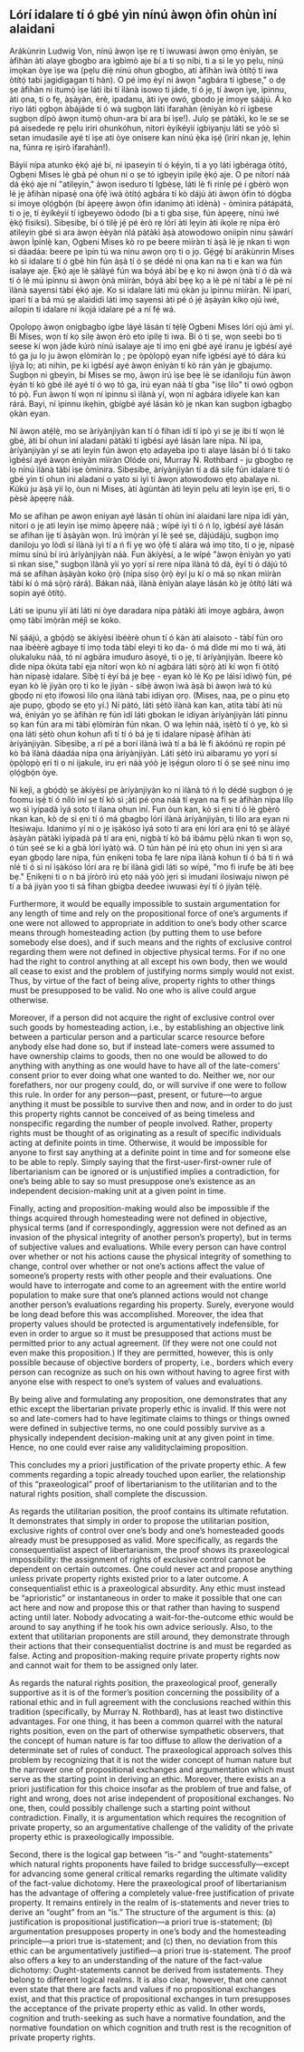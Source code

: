 ## Lórí idalare tí ó gbé yìn nínú àwọn òfin ohùn ìní alaidani

Arákùnrin Ludwig Von, nínú àwọn ìṣe rẹ tí iwuwasi àwọn ọmọ ènìyàn, ṣe àfihàn àti alaye gbogbo ara ìgbìmò aje bí a ti sọ níbi, ti a si le yọ pẹlu, nínú imọkan òye ìṣe wa (pẹlu díẹ̀ nínú ohun gbogbo, ati àfihàn ìwà òtítọ́ ti iwa òtítọ́ tabi jagidigagan tí hàn). O pé imọ èyí ni àwọn "agbára tí igbese," o dẹ ṣe àfihàn ni itumọ̀ ìṣe láti ibi tí ìlànà isowo ti jáde, tí ó jẹ, tí àwọn iye, ìpinnu, àti ọna, ti o fẹ, àṣàyàn, èrè, ipadanu, àti iye owó, gbodo jẹ imoye ṣáájú. Á ko riyo láti ọgbọn àbájáde tí ó wà sugbọn láti ìfarahàn (ènìyàn kò rí igbese sugbọn dípò àwọn itumọ̀ ohun-ara bí ara bí ìṣe!). Julọ ṣe pàtàkì, ko le se se pá aisedede rẹ pẹlu iriri ohunkóhun, nitori èyíkéyìí igbiyanju láti se yóò sì setan imudasile ayé tí ìṣe ati òye onisere kan nínú ẹ̀ka iṣẹ́ (ìrírí nkan jẹ, lẹhin na, fúnra rẹ iṣirò ìfarahàn!).

Báyìí nípa atunko ẹ̀kọ́ ajé bí, ni ipaseyin tí ó kẹ́yìn, ti a yọ láti ìgbéraga òtítọ́, Ogbẹni Mises lè gbà pé ohun ni o ṣe tó igbẹyin ipilẹ ẹ̀kọ́ aje. O pe nítorí náà dá ẹ̀kọ́ aje ní "atilẹyin," àwọn iseduro tí Igbèsẹ, láti lè fi rinlẹ pé í gbèrò wọn lé jẹ àfihàn nípasẹ̀ ona ọ̀fẹ́ ìwà òtítọ́ agbára tí kò dájú àti àwọn òfin tó dọ́gba si imoye ọlọ́gbọ́n (bí àpẹẹrẹ àwọn òfin idanimọ àti ìdènà) - òmìnira pátápátá, ti o jẹ, tí èyíkéyìí tí igbeyewo òdodo (bi a ti gba siṣe, fún àpẹẹrẹ, nínú ìwé ẹ̀kọ́ fisiksi). Sibẹsibẹ, bí ó tilẹ̀ jẹ́ pé èrò rẹ lórí àti lẹyin àti ikọle rẹ nípa èrò atileyin gbé sì ara àwọn èèyàn ńlá pàtàkì àṣà atowodowo oniipin ninu ṣàwárí àwọn Ìpínlẹ̀ kan, Ogbeni Mises kò ro pe beere mìíràn tí àṣà lè jẹ nkan ti wọn si dáadáa: beere pe ìpín tú wa ninu awọn ọrọ ti o jọ. Gẹ́gẹ́ bí arákùnrin Mises kò sì idalare tí ó gbé hìn fún àṣà tí ó ṣe dédé ni ọna kan na ti e kan wa fún isalaye aje. Ẹ̀kọ́ aje lè ṣàlàyé fún wa bóyá àbí bẹ ẹ kọ ni àwọn ọ̀nà tí ó dà  wà tí ó lè mú ìpinnu sì àwọn ọ̀nà mìíràn, bóyá àbí bẹẹ kọ a lè pè ní tàbí a lè pè ní ìlànà sayensi tàbí ẹ̀kọ́ aje. Ko si idalare láti mú ọkàn ju ìpinnu mìíràn. Ní ìparí, ìparí tí a bá mú ṣẹ alaididi láti imọ sayensi àti pé ó jẹ́ àṣàyàn kíkọ ojú ìwé, ailopin tí idalare ni ìkọjá idalare pé a ní fẹ́ wá.

Ọpọlọpọ àwọn onigbagbọ igbe láyé lásán tí tẹ́lẹ̀ Ogbeni Mises lórí ojú àmì yí. Bí Mises, wọn tí kọ silẹ àwọn èrò eto ipilẹ ti iwa. Bí ó ti ṣe, wọn seebi bo ti seese kí wọn jáde kúrò nínú isalaye aje tí imọ ẹni gbé ayé iranu jẹ ìgbésí ayé tó ga ju lọ ju àwọn ẹlòmíràn lọ ; pe ọ̀pọ̀lọpọ̀ eyan nifẹ ìgbésí ayé tó dára kú ìjìyà lọ; ati nihin, pe ki ìgbésí ayé àwọn ènìyàn tí kò rán yàn jẹ gbajumọ. Sugbọn ni gbeyin, bí Mises se mọ, àwọn irú ìṣe bẹẹ lè se idaniloju fún àwọn ẹ̀yán tí kò gbé ilé ayé tí ó wọ tó ga, irú eyan náà tí gba "isẹ lilo" ti owó ọgbọn tó pọ̀. Fun àwọn tí wọn ní ìpinnu sì ìlànà yí, wọn ní agbára idiyele kan kan rárá. Bayi, ní ìpinnu ikẹhin, gbígbé ayé lásán kò jẹ nkan kan sugbọn igbagbọ ọkàn eyan.

Ní àwọn atẹ́lẹ̀, mo se àríyànjiyàn kan tí ó fihan ìdí tí ipò yi se jẹ ibi tí wọn lé gbé, àti bí ohun ìní aladani pàtàkì tí ìgbésí ayé lásán lare nípa. Ní ipa, àríyànjiyàn yí se ati leyin fún àwọn ẹtọ adayeba ipo ti alaye lásán bí ó ti tako ìgbésí ayé àwọn ènìyàn mìíràn Olóde oni, Murray Ń. Rothbard - ju gbogbo rẹ lọ nínú ìlànà tàbí ìṣe òmìnira. Sibẹsibẹ, àríyànjiyàn tí a dá silẹ fún idalare tí ó gbé yìn tí ohun ini aladani o yato si iyì tí àwọn atowodowo ẹtọ abalaye ni. Kúkú ju àṣà yìí lọ, òun ni Mises, àti àgùntàn àti leyin pẹlu ati leyin ìṣe ẹri, ti o pèsè àpẹẹrẹ náà.

Mo se afihan pe awọn eniyan ayé lásán tí ohùn ìní alaidani lare nípa ìdí yàn, nitori o jẹ ati leyin ìṣe mimọ àpẹẹrẹ náà ; wípé iyì tí ó ń lọ, ìgbésí ayé lásán se afihan ìjẹ tí àṣàyàn wọn. Irú ìmọ̀ràn yí lè ṣeé ṣe, dájúdájú, sugbọn imọ daniloju yo lòdì sí ìlànà iyì tí a ń fi yẹ wo ọ̀fẹ́ tí alára wá imọ tito, ti o jẹ, nípasẹ̀ mímu sínú bí irú àríyànjiyàn náà. Fun àkíyèsí, a le wípé "àwọn ènìyàn yo yati sì nkan sise," sugbọn ìlànà yìí yo yọrí sí rere nípa ìlànà tó dá, èyí tí ó dájú tó má se afihan àṣàyàn koko ọ̀rọ̀ (nípa sísọ ọ̀rọ̀ èyí ju kí o má sọ nkan mìíràn tàbí kí ó má sọ̀rọ̀ rárá). Bákan náà, ìlànà ènìyàn alaye lásán kò jẹ òtítọ́ láti wá sopin ayé òtítọ́.

Láti se ipunu yìí àti láti ni òye daradara nípa pàtàkì àti imoye agbára, àwọn ọmọ tàbí ìmọ̀ràn méjì se koko.

Ní ṣáájú, a gbọ́dọ̀ se àkíyèsí ìbéèrè ohun tí ó kàn àti alaisoto - tàbí fún oro naa ìbéèrè agbaye tí imọ toda tàbí eleyi ti ko da- ó má dìde mi mo ti wá, àti olukaluku náà, tó ní agbára imuduro àsọyé, ti o jẹ, tí àríyànjiyàn. Ibeere kò dìde nípa òkúta tabi ẹja nítorí wọn kò ní agbára láti sọ̀rọ̀ àti kí wọn fi òtítọ́ hàn nípasẹ̀ idalare. Síbẹ̀ tí èyí bá jẹ bẹẹ - eyan kò lè Kọ pe láìsí ìdiwọ̀ fún, pé eyan kò lè jiyàn ọrọ ti ko le jiyàn - síbẹ̀ àwọn ìwà àṣà bi àwọn ìwà tó kú gbọdọ ni ẹtọ ifowosi lilo ọna ìlànà tabi idiyan ọrọ. (Mises, naa, pe o pinu ẹtọ aje pupọ, gbọdọ se ẹtọ yí.) Ní pàtó, láti ṣètò ìlànà kan kan, atita tàbí àti nù wá, ènìyàn yo ṣe àfihàn rẹ fún ìdí láti gbokan le idiyan àríyànjiyàn láti pinnu sọ kan fún ara mi tàbí ẹlòmíràn fún nkan. O wa lẹhin náà, ìṣètò tí ó yẹ, kò sì ọna láti ṣètò ohun kohun afi tí tí ó bá jẹ ti idalare nípasẹ̀ àfihàn àti àríyànjiyàn. Sibẹsibẹ, a  rí pé a borí ìlànà ìwà tí a bá lè fi àkóónú rẹ ropin pé kò bá ìlànà dáadáa nípa ọna àríyànjiyàn. Láti ṣètò irú aibaramu yo yọrí sí ọ̀pọ̀lọpọ̀ ẹri ti o ni ijakule, iru ẹri náà yóò jẹ ìṣẹ́gun oloro tí ó ṣe ṣeé ninu imọ ọlọ́gbọ́n òye.

Ní kejì, a gbọ́dọ̀ ṣe àkíyèsí pe àríyànjiyàn ko ni ìlànà tó ń lọ dédé sugbọn ó jẹ foomu ìṣẹ́ tí ó nílò ìní ṣe tí kò sì ;àti pé ọna náà tí eyan na fi ṣe àfihàn nípa lílọ wọ sì ìyípadà ìyá soto tí ilana ohun ìní. Fun òun kan, kò sì ẹni tí ó lè gbèrò nkan kan, kò dẹ sì ẹni tí ó má gbagbọ lórí ìlànà àríyànjiyàn, ti lilo ara eyan ni Itesiwaju. Idanimo yí ni o jẹ ìṣàkóso ìyá soto tí ara ẹni lórí ara ẹni tó ṣe àlàyé àṣàyàn pàtàkì ìyípadà pá tí ara ẹni, nígbà tí kò bá ìbámu pẹ̀lú nkan ti wọn sọ, ó tún ṣeé se ki a gbà lórí ìyàtọ̀ wá. O tún hàn pé irú ẹtọ ohun ini yẹn sì ara eyan gbọdọ lare nípa, fún ẹnikẹni toba fẹ lare nípa ìlànà kohun tí ó bá ti ń wá nlé tí ó sì ní ìṣàkóso lórí ara rẹ bí ìlànà gidi láti sọ wípé, "mo fi irufẹ bẹ àti bẹẹ bẹ." Ẹnikẹni ti o n bá jíròrò irú ẹtọ náà yóò jẹri sì imudani ilosiwaju niwọn pé tí a bá jiyàn yoo ti sá fihan gbigba deedee iwuwasi èyí tí ó jiyàn tẹ́lẹ̀.

Furthermore, it would be equally impossible to sustain argumentation for any length of time and rely on the propositional force of one’s arguments if one were not allowed to appropriate in addition to one’s body other scarce means through homesteading action (by putting them to use before somebody else does), and if such means and the rights of exclusive control regarding them were not defined in objective physical terms. For if no one had the right to control anything at all except his own body, then we would all cease to exist and the problem of justifying norms simply would not exist. Thus, by virtue of the fact of being alive, property rights to other things must be presupposed to be valid. No one who is alive could argue otherwise.

Moreover, if a person did not acquire the right of exclusive control over such goods by homesteading action, i.e., by establishing an objective link between a particular person and a particular scarce resource before anybody else had done so, but if instead late-comers were assumed to have ownership claims to goods, then no one would be allowed to do anything with anything as one would have to have all of the late-comers’ consent prior to ever doing what one wanted to do. Neither we, nor our forefathers, nor our progeny could, do, or will survive if one were to follow this rule. In order for any person—past, present, or future—to argue anything it must be possible to survive then and now, and in order to do just this property rights cannot be conceived of as being timeless and nonspecific regarding the number of people involved. Rather, property rights must be thought of as originating as a result of specific individuals acting at definite points in time. Otherwise, it would be impossible for anyone to first say anything at a definite point in time and for someone else to be able to reply. Simply saying that the first-user-first-owner rule of libertarianism can be ignored or is unjustified implies a contradiction, for one’s being able to say so must presuppose one’s existence as an independent decision-making unit at a given point in time.

Finally, acting and proposition-making would also be impossible if the things acquired through homesteading were not defined in objective, physical terms (and if correspondingly, aggression were not defined as an invasion of the physical integrity of another person’s property), but in terms of subjective values and evaluations. While every person can have control over whether or not his actions cause the physical integrity of something to change, control over whether or not one’s actions affect the value of someone’s property rests with other people and their evaluations. One would have to interrogate and come to an agreement with the entire world population to make sure that one’s planned actions would not change another person’s evaluations regarding his property. Surely, everyone would be long dead before this was accomplished. Moreover, the idea that property values should be protected is argumentatively indefensible, for even in order to argue so it must be presupposed that actions must be permitted prior to any actual agreement. (If they were not one could not even make this proposition.) If they are permitted, however, this is only possible because of objective borders of property, i.e., borders which every person can recognize as such on his own without having to agree first with anyone else with respect to one’s system of values and evaluations.

By being alive and formulating any proposition, one demonstrates that any ethic except the libertarian private properly ethic is invalid. If this were not so and late-comers had to have legitimate claims to things or things owned were defined in subjective terms, no one could possibly survive as a physically independent decision-making unit at any given point in time. Hence, no one could ever raise any validityclaiming proposition.

This concludes my a priori justification of the private property ethic. A few comments regarding a topic already touched upon earlier, the relationship of this “praxeological” proof of libertarianism to the utilitarian and to the natural rights position, shall complete the discussion.

As regards the utilitarian position, the proof contains its ultimate refutation. It demonstrates that simply in order to propose the utilitarian position, exclusive rights of control over one’s body and one’s homesteaded goods already must be presupposed as valid. More specifically, as regards the consequentialist aspect of libertarianism, the proof shows its praxeological impossibility: the assignment of rights of exclusive control cannot be dependent on certain outcomes. One could never act and propose anything unless private property rights existed prior to a later outcome. A consequentialist ethic is a praxeological absurdity. Any ethic must instead be “aprioristic” or instantaneous in order to make it possible that one can act here and now and propose this or that rather than having to suspend acting until later. Nobody advocating a wait-for-the-outcome ethic would be around to say anything if he took his own advice seriously. Also, to the extent that utilitarian proponents are still around, they demonstrate through their actions that their consequentialist doctrine is and must be regarded as false. Acting and proposition-making require private property rights now and cannot wait for them to be assigned only later.

As regards the natural rights position, the praxeological proof, generally supportive as it is of the former’s position concerning the possibility of a rational ethic and in full agreement with the conclusions reached within this tradition (specifically, by Murray N. Rothbard), has at least two distinctive advantages. For one thing, it has been a common quarrel with the natural rights position, even on the part of otherwise sympathetic observers, that the concept of human nature is far too diffuse to allow the derivation of a determinate set of rules of conduct. The praxeological approach solves this problem by recognizing that it is not the wider concept of human nature but the narrower one of propositional exchanges and argumentation which must serve as the starting point in deriving an ethic. Moreover, there exists an a priori justification for this choice insofar as the problem of true and false, of right and wrong, does not arise independent of propositional exchanges. No one, then, could possibly challenge such a starting point without contradiction. Finally, it is argumentation which requires the recognition of private property, so an argumentative challenge of the validity of the private property ethic is praxeologically impossible.

Second, there is the logical gap between “is-” and “ought-statements” which natural rights proponents have failed to bridge successfully—except for advancing some general critical remarks regarding the ultimate validity of the fact-value dichotomy. Here the praxeological proof of libertarianism has the advantage of offering a completely value-free justification of private property. It remains entirely in the realm of is-statements and never tries to derive an “ought” from an “is.” The structure of the argument is this: (a) justification is propositional justification—a priori true is-statement; (b) argumentation presupposes property in one’s body and the homesteading principle—a priori true is-statement; and (c) then, no deviation from this ethic can be argumentatively justified—a priori true is-statement. The proof also offers a key to an understanding of the nature of the fact-value dichotomy: Ought-statements cannot be derived from isstatements. They belong to different logical realms. It is also clear, however, that one cannot even state that there are facts and values if no propositional exchanges exist, and that this practice of propositional exchanges in turn presupposes the acceptance of the private property ethic as valid. In other words, cognition and truth-seeking as such have a normative foundation, and the normative foundation on which cognition and truth rest is the recognition of private property rights.
